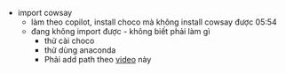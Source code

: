 - import cowsay
	- làm theo copilot, install choco mà không install cowsay được 05:54
	- đang không import được - không biết phải làm gì
		- thử cài choco
		- thử dùng anaconda
		- Phải add path theo [video](https://www.youtube.com/watch?v=Jw_MuM2BOuI) này